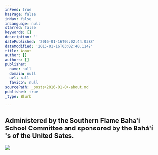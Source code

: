 ```yaml
---
inFeed: true
hasPage: false
inNav: false
inLanguage: null
starred: false
keywords: []
description: ''
datePublished: '2016-01-16T03:02:44.038Z'
dateModified: '2016-01-16T03:02:40.114Z'
title: About
author: []
authors: []
publisher:
  name: null
  domain: null
  url: null
  favicon: null
sourcePath: _posts/2016-01-04-about.md
published: true
_type: Blurb

---
```

## Administered by the Southern Flame Baha'i School Committee and sponsored by the Bahá'í 's of the United Sates.
![](https://the-grid-user-content.s3-us-west-2.amazonaws.com/d6137e4c-9e9e-4912-9dd5-a91cf82ce594.jpg)